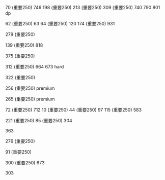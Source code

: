 70 (重要250) 746 198 (重要250) 213 (重要250) 309 (重要250) 740 790 801 dp

62 (重要250) 63 64 (重要250) 120 174 (重要250) 931

279 (重要250)
 
139 (重要250) 818

375 (重要250)

312 (重要250) 664 673 hard

322 (重要250)

256 (重要250) premium

265 (重要250) premium

72 (重要250) 712 10 (重要250) 44 (重要250) 97 115 (重要250) 583 

221 (重要250) 85 (重要250) 304

363

276 (重要250)

91 (重要250)

300 (重要250) 673

303